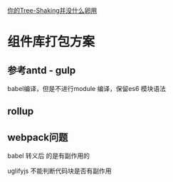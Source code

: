 [你的Tree-Shaking并没什么卵用](https://zhuanlan.zhihu.com/p/32831172)

# 组件库打包方案

## 参考antd - gulp

babel编译，但是不进行module 编译，保留es6 模块语法

## rollup

## webpack问题

babel 转义后 的是有副作用的

uglifyjs 不能判断代码块是否有副作用
